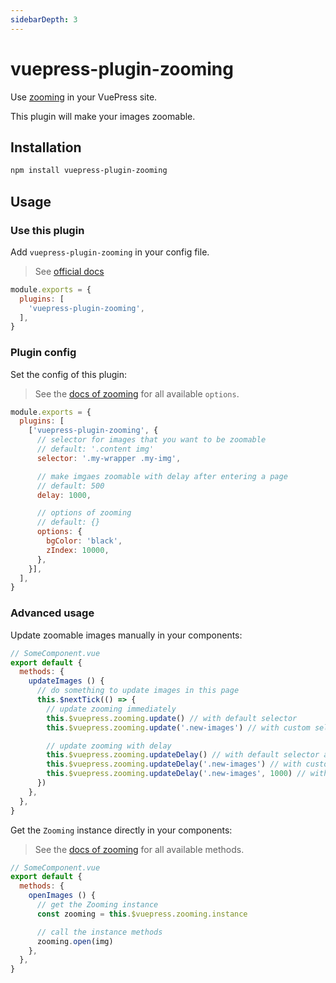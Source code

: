 ```yaml
---
sidebarDepth: 3
---
```


# vuepress-plugin-zooming <GitHubLink repo="vuepress/vuepress-plugin-zooming"/>

Use [zooming](https://github.com/kingdido999/zooming) in your VuePress site.

This plugin will make your images zoomable.

## Installation

```sh
npm install vuepress-plugin-zooming
```

## Usage

### Use this plugin

Add `vuepress-plugin-zooming` in your config file.

> See [official docs](https://v1.vuepress.vuejs.org/plugin/using-a-plugin.html)

```js
module.exports = {
  plugins: [
    'vuepress-plugin-zooming',
  ],
}
```

### Plugin config

Set the config of this plugin:

> See the [docs of zooming](https://desmonding.me/zooming/docs/#/configuration?id=options) for all available `options`.

```js
module.exports = {
  plugins: [
    ['vuepress-plugin-zooming', {
      // selector for images that you want to be zoomable
      // default: '.content img'
      selector: '.my-wrapper .my-img',

      // make imgaes zoomable with delay after entering a page
      // default: 500
      delay: 1000,

      // options of zooming
      // default: {}
      options: {
        bgColor: 'black',
        zIndex: 10000,
      },
    }],
  ],
}
```

### Advanced usage

Update zoomable images manually in your components:

```js
// SomeComponent.vue
export default {
  methods: {
    updateImages () {
      // do something to update images in this page
      this.$nextTick(() => {
        // update zooming immediately
        this.$vuepress.zooming.update() // with default selector
        this.$vuepress.zooming.update('.new-images') // with custom selector

        // update zooming with delay
        this.$vuepress.zooming.updateDelay() // with default selector and delay
        this.$vuepress.zooming.updateDelay('.new-images') // with custom selector and default delay
        this.$vuepress.zooming.updateDelay('.new-images', 1000) // with custom selector and delay
      })
    },
  },
}
```

Get the `Zooming` instance directly in your components:

> See the [docs of zooming](https://desmonding.me/zooming/docs/#/api-reference) for all available methods.

```js
// SomeComponent.vue
export default {
  methods: {
    openImages () {
      // get the Zooming instance
      const zooming = this.$vuepress.zooming.instance

      // call the instance methods
      zooming.open(img)
    },
  },
}
```
